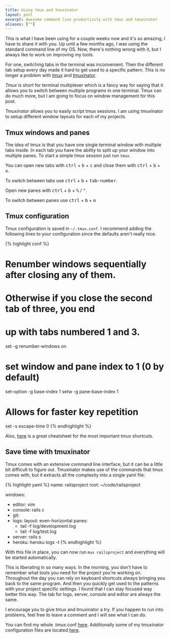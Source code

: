 ```yaml
---
title: Using tmux and tmuxinator
layout: post
excerpt: Awesome command line productivity with tmux and tmuxinator
aliases: [""]
---
```


This is what I have been using for a couple weeks now and it's so amazing, I have to share it with you.
Up until a few months ago, I was using the standard command line of my OS. Now, there's nothing wrong with it, but I always like to work on improving my tools.

For one, switching tabs in the terminal was inconvenient. Then the different tab setup every day made it hard to get used to a specific pattern.
This is no longer a problem with [tmux](http://en.wikipedia.org/wiki/Tmux) and [tmuxinator](https://github.com/tmuxinator/tmuxinator).

*Tmux* is short for terminal multiplexer which is a fancy way for saying that it allows you to switch between multiple programs in one terminal. Tmux can do much more, but I am going to focus on window management for this post.

*Tmuxinator* allows you to easily script tmux sessions. I am using tmuxinator to setup different window layouts for each of my projects.


## Tmux windows and panes

The idea of tmux is that you have one single terminal window with multiple tabs inside. In each tab you have the ability to split up your window into multiple panes.
To start a simple tmux session just run `tmux`.

You can open new tabs with <kbd>ctrl</kbd> + <kbd>b</kbd> + <kbd>c</kbd> and close them with <kbd>ctrl</kbd> + <kbd>b</kbd> + <kbd>x</kbd>.

To switch between tabs use <kbd>ctrl</kbd> +  <kbd>b</kbd> + <kbd>tab-number</kbd>.

Open new panes with <kbd>ctrl</kbd> +  <kbd>b</kbd> + <kbd>%</kbd> / <kbd>"</kbd>.

To switch between panes use <kbd>ctrl</kbd> + <kbd>b</kbd> + <kbd>o</kbd>

## Tmux configuration
Tmux configuration is saved in `~/.tmux.conf`. I recommend adding the following lines to your configuration since the defaults aren't really nice.

{% highlight conf %}
# Renumber windows sequentially after closing any of them.
# Otherwise if you close the second tab of three, you end
# up with tabs numbered 1 and 3.
set -g renumber-windows on

# set window and pane index to 1 (0 by default)
set-option -g base-index 1
setw -g pane-base-index 1

# Allows for faster key repetition
set -s escape-time 0
{% endhighlight %}

Also, [here](https://gist.github.com/MohamedAlaa/2961058) is a great cheatsheet for the most important tmux shortcuts.

## Save time with tmuxinator
Tmux comes with an extensive command line interface, but it can be a little bit difficult to figure out. Tmuxinator makes use of the commands that tmux comes with, but it extracts all the complexity into a single yaml file:

{% highlight yaml %}
name: railsproject
root: ~/code/railsproject

windows:
  - editor: vim
  - console: rails c
  - git:
  - logs:
    layout: even-horizontal
    panes:
      - tail -f log/development.log
      - tail -f log/test.log
  - server: rails s
  - heroku: heroku logs -t
{% endhighlight %}

With this file in place, you can now run `mux railsproject` and everything will be started automatically.

This is liberating in so many ways. In the morning, you don't have to remember what tools you need for the project you're working on. Throughout the day you can rely on keyboard shortcuts always bringing you back to the same program.
And then you quickly get used to the patterns with your project specific settings. I found that I can stay focused way better this way. The tab for logs, server, console and editor are always the same.

I encourage you to give tmux and tmuxinator a try. If you happen to run into problems, feel free to leave a comment and I will see what I can do.

You can find my whole .tmux.conf [here](https://gitlab.com/phansch/dotfiles/blob/master/tmux.conf). Additionally some of my tmuxinator configuration files are located [here](https://gitlab.com/phansch/dotfiles/tree/master/tmuxinator).
